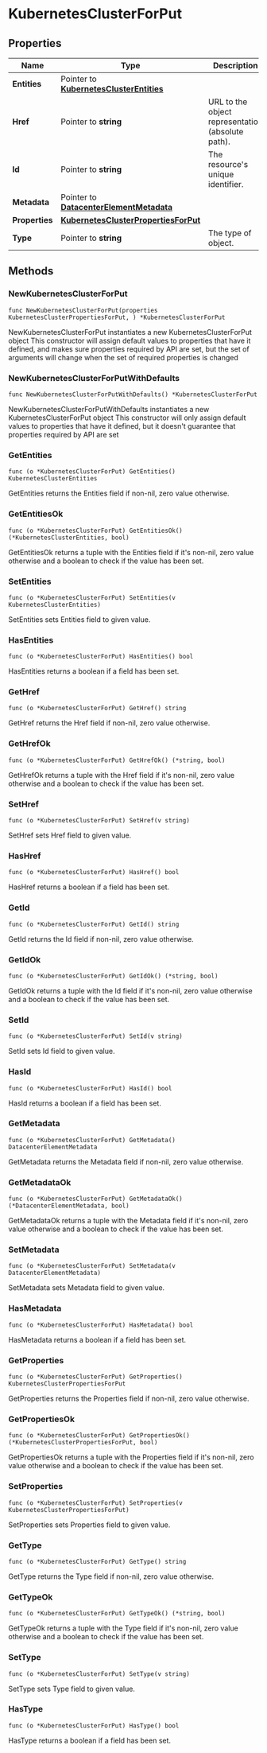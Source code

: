 # KubernetesClusterForPut

## Properties

|Name | Type | Description | Notes|
|------------ | ------------- | ------------- | -------------|
|**Entities** | Pointer to [**KubernetesClusterEntities**](KubernetesClusterEntities.md) |  | [optional] |
|**Href** | Pointer to **string** | URL to the object representation (absolute path). | [optional] [readonly] |
|**Id** | Pointer to **string** | The resource&#39;s unique identifier. | [optional] [readonly] |
|**Metadata** | Pointer to [**DatacenterElementMetadata**](DatacenterElementMetadata.md) |  | [optional] |
|**Properties** | [**KubernetesClusterPropertiesForPut**](KubernetesClusterPropertiesForPut.md) |  | |
|**Type** | Pointer to **string** | The type of object. | [optional] [readonly] |

## Methods

### NewKubernetesClusterForPut

`func NewKubernetesClusterForPut(properties KubernetesClusterPropertiesForPut, ) *KubernetesClusterForPut`

NewKubernetesClusterForPut instantiates a new KubernetesClusterForPut object
This constructor will assign default values to properties that have it defined,
and makes sure properties required by API are set, but the set of arguments
will change when the set of required properties is changed

### NewKubernetesClusterForPutWithDefaults

`func NewKubernetesClusterForPutWithDefaults() *KubernetesClusterForPut`

NewKubernetesClusterForPutWithDefaults instantiates a new KubernetesClusterForPut object
This constructor will only assign default values to properties that have it defined,
but it doesn't guarantee that properties required by API are set

### GetEntities

`func (o *KubernetesClusterForPut) GetEntities() KubernetesClusterEntities`

GetEntities returns the Entities field if non-nil, zero value otherwise.

### GetEntitiesOk

`func (o *KubernetesClusterForPut) GetEntitiesOk() (*KubernetesClusterEntities, bool)`

GetEntitiesOk returns a tuple with the Entities field if it's non-nil, zero value otherwise
and a boolean to check if the value has been set.

### SetEntities

`func (o *KubernetesClusterForPut) SetEntities(v KubernetesClusterEntities)`

SetEntities sets Entities field to given value.

### HasEntities

`func (o *KubernetesClusterForPut) HasEntities() bool`

HasEntities returns a boolean if a field has been set.

### GetHref

`func (o *KubernetesClusterForPut) GetHref() string`

GetHref returns the Href field if non-nil, zero value otherwise.

### GetHrefOk

`func (o *KubernetesClusterForPut) GetHrefOk() (*string, bool)`

GetHrefOk returns a tuple with the Href field if it's non-nil, zero value otherwise
and a boolean to check if the value has been set.

### SetHref

`func (o *KubernetesClusterForPut) SetHref(v string)`

SetHref sets Href field to given value.

### HasHref

`func (o *KubernetesClusterForPut) HasHref() bool`

HasHref returns a boolean if a field has been set.

### GetId

`func (o *KubernetesClusterForPut) GetId() string`

GetId returns the Id field if non-nil, zero value otherwise.

### GetIdOk

`func (o *KubernetesClusterForPut) GetIdOk() (*string, bool)`

GetIdOk returns a tuple with the Id field if it's non-nil, zero value otherwise
and a boolean to check if the value has been set.

### SetId

`func (o *KubernetesClusterForPut) SetId(v string)`

SetId sets Id field to given value.

### HasId

`func (o *KubernetesClusterForPut) HasId() bool`

HasId returns a boolean if a field has been set.

### GetMetadata

`func (o *KubernetesClusterForPut) GetMetadata() DatacenterElementMetadata`

GetMetadata returns the Metadata field if non-nil, zero value otherwise.

### GetMetadataOk

`func (o *KubernetesClusterForPut) GetMetadataOk() (*DatacenterElementMetadata, bool)`

GetMetadataOk returns a tuple with the Metadata field if it's non-nil, zero value otherwise
and a boolean to check if the value has been set.

### SetMetadata

`func (o *KubernetesClusterForPut) SetMetadata(v DatacenterElementMetadata)`

SetMetadata sets Metadata field to given value.

### HasMetadata

`func (o *KubernetesClusterForPut) HasMetadata() bool`

HasMetadata returns a boolean if a field has been set.

### GetProperties

`func (o *KubernetesClusterForPut) GetProperties() KubernetesClusterPropertiesForPut`

GetProperties returns the Properties field if non-nil, zero value otherwise.

### GetPropertiesOk

`func (o *KubernetesClusterForPut) GetPropertiesOk() (*KubernetesClusterPropertiesForPut, bool)`

GetPropertiesOk returns a tuple with the Properties field if it's non-nil, zero value otherwise
and a boolean to check if the value has been set.

### SetProperties

`func (o *KubernetesClusterForPut) SetProperties(v KubernetesClusterPropertiesForPut)`

SetProperties sets Properties field to given value.


### GetType

`func (o *KubernetesClusterForPut) GetType() string`

GetType returns the Type field if non-nil, zero value otherwise.

### GetTypeOk

`func (o *KubernetesClusterForPut) GetTypeOk() (*string, bool)`

GetTypeOk returns a tuple with the Type field if it's non-nil, zero value otherwise
and a boolean to check if the value has been set.

### SetType

`func (o *KubernetesClusterForPut) SetType(v string)`

SetType sets Type field to given value.

### HasType

`func (o *KubernetesClusterForPut) HasType() bool`

HasType returns a boolean if a field has been set.



